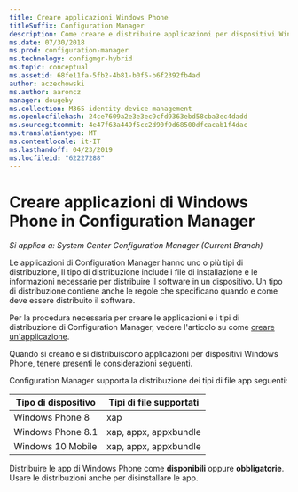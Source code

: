 ```yaml
---
title: Creare applicazioni Windows Phone
titleSuffix: Configuration Manager
description: Come creare e distribuire applicazioni per dispositivi Windows Phone in Configuration Manager.
ms.date: 07/30/2018
ms.prod: configuration-manager
ms.technology: configmgr-hybrid
ms.topic: conceptual
ms.assetid: 68fe11fa-5fb2-4b81-b0f5-b6f2392fb4ad
author: aczechowski
ms.author: aaroncz
manager: dougeby
ms.collection: M365-identity-device-management
ms.openlocfilehash: 24ce7609a2e3e3ec9cfd9363ebd58cba3ec4dadd
ms.sourcegitcommit: 4e47f63a449f5cc2d90f9d68500dfcacab1f4dac
ms.translationtype: MT
ms.contentlocale: it-IT
ms.lasthandoff: 04/23/2019
ms.locfileid: "62227288"
---
```

# <a name="create-windows-phone-applications-in-configuration-manager"></a>Creare applicazioni di Windows Phone in Configuration Manager

*Si applica a: System Center Configuration Manager (Current Branch)*

Le applicazioni di Configuration Manager hanno uno o più tipi di distribuzione, Il tipo di distribuzione include i file di installazione e le informazioni necessarie per distribuire il software in un dispositivo. Un tipo di distribuzione contiene anche le regole che specificano quando e come deve essere distribuito il software.  

Per la procedura necessaria per creare le applicazioni e i tipi di distribuzione di Configuration Manager, vedere l'articolo su come [creare un'applicazione](/sccm/apps/deploy-use/create-applications#bkmk_create). 

Quando si creano e si distribuiscono applicazioni per dispositivi Windows Phone, tenere presenti le considerazioni seguenti.  


Configuration Manager supporta la distribuzione dei tipi di file app seguenti:  

|Tipo di dispositivo|Tipi di file supportati|  
|-----------------|---------------------|  
|Windows Phone 8|xap|  
|Windows Phone 8.1|xap, appx, appxbundle|
|Windows 10 Mobile|xap, appx, appxbundle|

Distribuire le app di Windows Phone come **disponibili** oppure **obbligatorie**. Usare le distribuzioni anche per disinstallare le app.  
